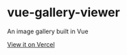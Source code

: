 # vue-gallery-viewer
An image gallery built in Vue

<a href="https://vue-gallery-viewer.vercel.app/" target="_blank">View it on Vercel</a>
